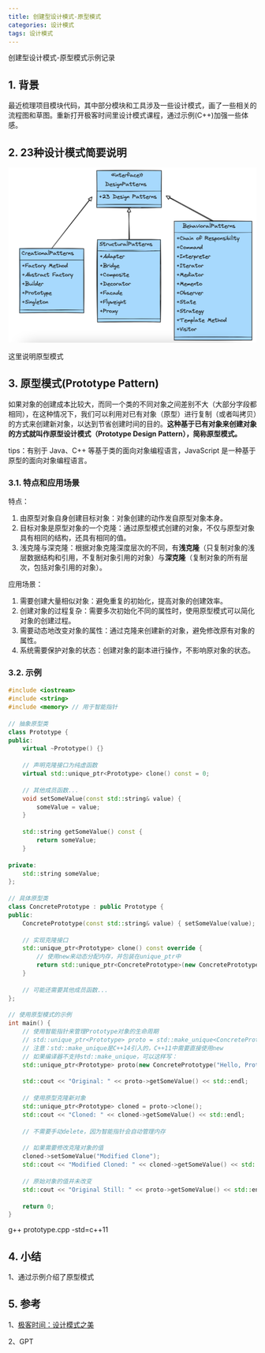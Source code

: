 ```yaml
---
title: 创建型设计模式-原型模式
categories: 设计模式
tags: 设计模式
---
```


创建型设计模式-原型模式示例记录

## 1. 背景

最近梳理项目模块代码，其中部分模块和工具涉及一些设计模式，画了一些相关的流程图和草图。重新打开极客时间里设计模式课程，通过示例(C++)加强一些体感。

## 2. 23种设计模式简要说明

![23种设计模式](/images/2024-05-12-20240512100608.png)

这里说明原型模式

## 3. 原型模式(Prototype Pattern)

如果对象的创建成本比较大，而同一个类的不同对象之间差别不大（大部分字段都相同），在这种情况下，我们可以利用对已有对象（原型）进行复制（或者叫拷贝）的方式来创建新对象，以达到节省创建时间的目的。**这种基于已有对象来创建对象的方式就叫作原型设计模式（Prototype Design Pattern），简称原型模式。**

tips：有别于 Java、C++ 等基于类的面向对象编程语言，JavaScript 是一种基于原型的面向对象编程语言。

### 3.1. 特点和应用场景

特点：

1. 由原型对象自身创建目标对象：对象创建的动作发自原型对象本身。
2. 目标对象是原型对象的一个克隆：通过原型模式创建的对象，不仅与原型对象具有相同的结构，还具有相同的值。
3. 浅克隆与深克隆：根据对象克隆深度层次的不同，有**浅克隆**（只复制对象的浅层数据结构和引用，不复制对象引用的对象）与**深克隆**（复制对象的所有层次，包括对象引用的对象）。

应用场景：

1. 需要创建大量相似对象：避免重复的初始化，提高对象的创建效率。
2. 创建对象的过程复杂：需要多次初始化不同的属性时，使用原型模式可以简化对象的创建过程。
3. 需要动态地改变对象的属性：通过克隆来创建新的对象，避免修改原有对象的属性。
4. 系统需要保护对象的状态：创建对象的副本进行操作，不影响原对象的状态。

### 3.2. 示例

```cpp
#include <iostream>  
#include <string>  
#include <memory> // 用于智能指针  
  
// 抽象原型类  
class Prototype {  
public:  
    virtual ~Prototype() {}  
  
    // 声明克隆接口为纯虚函数  
    virtual std::unique_ptr<Prototype> clone() const = 0;  
  
    // 其他成员函数...  
    void setSomeValue(const std::string& value) {  
        someValue = value;  
    }  
  
    std::string getSomeValue() const {  
        return someValue;  
    }  
  
private:  
    std::string someValue;  
};  
  
// 具体原型类  
class ConcretePrototype : public Prototype {  
public:  
    ConcretePrototype(const std::string& value) { setSomeValue(value); }  
  
    // 实现克隆接口  
    std::unique_ptr<Prototype> clone() const override {  
        // 使用new来动态分配内存，并包装在unique_ptr中  
        return std::unique_ptr<ConcretePrototype>(new ConcretePrototype(*this));  
    }  
  
    // 可能还需要其他成员函数...  
};  
  
// 使用原型模式的示例  
int main() {  
    // 使用智能指针来管理Prototype对象的生命周期  
    // std::unique_ptr<Prototype> proto = std::make_unique<ConcretePrototype>("Hello, Prototype!");  
    // 注意：std::make_unique是C++14引入的，C++11中需要直接使用new  
    // 如果编译器不支持std::make_unique，可以这样写：  
    std::unique_ptr<Prototype> proto(new ConcretePrototype("Hello, Prototype!"));  
  
    std::cout << "Original: " << proto->getSomeValue() << std::endl;  
  
    // 使用原型克隆新对象  
    std::unique_ptr<Prototype> cloned = proto->clone();  
    std::cout << "Cloned: " << cloned->getSomeValue() << std::endl;  
  
    // 不需要手动delete，因为智能指针会自动管理内存  
  
    // 如果需要修改克隆对象的值  
    cloned->setSomeValue("Modified Clone");  
    std::cout << "Modified Cloned: " << cloned->getSomeValue() << std::endl;  
  
    // 原始对象的值并未改变  
    std::cout << "Original Still: " << proto->getSomeValue() << std::endl;  
  
    return 0;  
}
```

g++ prototype.cpp -std=c++11

## 4. 小结

1、通过示例介绍了原型模式

## 5. 参考

1、[极客时间：设计模式之美](https://time.geekbang.org/column/article/200786)

2、GPT
